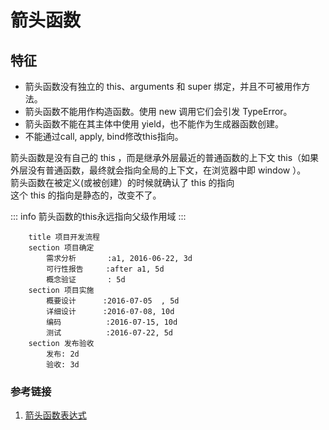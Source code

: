# 箭头函数



## 特征
- 箭头函数没有独立的 this、arguments 和 super 绑定，并且不可被用作方法。
- 箭头函数不能用作构造函数。使用 new 调用它们会引发 TypeError。
- 箭头函数不能在其主体中使用 yield，也不能作为生成器函数创建。
- 不能通过call, apply, bind修改this指向。


箭头函数是没有自己的 this ，而是继承外层最近的普通函数的上下文 this（如果外层没有普通函数，最终就会指向全局的上下文，在浏览器中即 window ）。  
箭头函数在被定义(或被创建）的时候就确认了 this 的指向  
这个 this 的指向是静态的，改变不了。


::: info
箭头函数的this永远指向父级作用域
:::



```gantt
    title 项目开发流程
    section 项目确定
        需求分析       :a1, 2016-06-22, 3d
        可行性报告     :after a1, 5d
        概念验证       : 5d
    section 项目实施
        概要设计      :2016-07-05  , 5d
        详细设计      :2016-07-08, 10d
        编码          :2016-07-15, 10d
        测试          :2016-07-22, 5d
    section 发布验收
        发布: 2d
        验收: 3d
```

### 参考链接
1. [箭头函数表达式](https://developer.mozilla.org/zh-CN/docs/Web/JavaScript/Reference/Functions/arrow_functions)